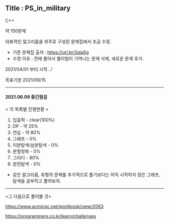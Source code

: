 
## Title : PS_in_military


C++

약 150문제

대표적인 알고리즘을 위주로 구성된 문제집에서 조금 수정.
 - 기존 문제집 출처 : https://url.kr/3qja5g
 - 수정 이유 : 전에 풀어서 풀이법이 기억나는 문제 삭제, 새로운 문제 추가.

2021/04/01 부터 시작...!

목표기한 2021/09/15

--------------

#### 2021.06.09 중간점검

< 각 목록별 진행현황 >

1. 입출력 - clear(100%)
2. DP - 약 25%
3. 연습 - 약 80%
4. 그래프 - 0%
5. 이분탐색/삼분탐색 - 0%
6. 분할정복 - 0%
7. 그리디 - 80%
8. 완전탐색 - 0%

 - 같은 알고리즘, 유형의 문제를 추가적으로 풀기보다는 아직 시작하지 않은 그래프, 탐색을 공부하고 풀어보자.

---------

<그 다음으로 풀어볼 것>

https://www.acmicpc.net/workbook/view/2063

https://programmers.co.kr/learn/challenges

